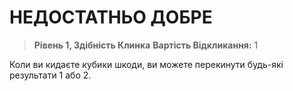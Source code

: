 ﻿# НЕДОСТАТНЬО ДОБРЕ

> **Рівень 1, Здібність Клинка**
> **Вартість Відкликання:** 1

Коли ви кидаєте кубики шкоди, ви можете перекинути будь-які результати 1 або 2.